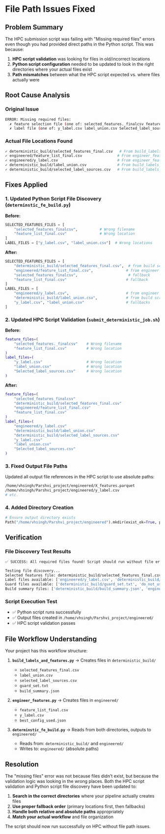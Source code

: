 # File Path Issues Fixed

## Problem Summary
The HPC submission script was failing with "Missing required files" errors even though you had provided direct paths in the Python script. This was because:

1. **HPC script validation** was looking for files in old/incorrect locations
2. **Python script configuration** needed to be updated to look in the right directories where your actual files exist
3. **Path mismatches** between what the HPC script expected vs. where files actually were

## Root Cause Analysis

### Original Issue
```bash
ERROR: Missing required files:
  ✗ feature selection file (one of: selected_features._finalcsv feature_list_final.csv)
  ✗ label file (one of: y_label.csv label_union.csv Selected_label_sources.csv)
```

### Actual File Locations Found
```bash
✓ deterministic_build/selected_features_final.csv   # From build_labels_and_features.py
✓ engineered/feature_list_final.csv                # From engineer_features.py  
✓ engineered/y_label.csv                           # From engineer_features.py
✓ deterministic_build/label_union.csv              # From build_labels_and_features.py
✓ deterministic_build/selected_label_sources.csv   # From build_labels_and_features.py
```

## Fixes Applied

### 1. Updated Python Script File Discovery (`determinstic_fe_build.py`)

**Before:**
```python
SELECTED_FEATURES_FILES = [
    "selected_features_finalcsv",          # Wrong filename
    "feature_list_final.csv"               # Wrong location
]
LABEL_FILES = ["y_label.csv", "label_union.csv"]  # Wrong locations
```

**After:**
```python
SELECTED_FEATURES_FILES = [
    "deterministic_build/selected_features_final.csv",  # from build script
    "engineered/feature_list_final.csv",               # from engineer script  
    "selected_features_finalcsv",                       # fallback
    "feature_list_final.csv"                           # fallback
]
LABEL_FILES = [
    "engineered/y_label.csv",                          # from engineer script
    "deterministic_build/label_union.csv",             # from build script
    "y_label.csv", "label_union.csv"                   # fallbacks
]
```

### 2. Updated HPC Script Validation (`submit_deterministic_job.sh`)

**Before:**
```bash
feature_files=(
    "selected_features._finalcsv"    # Wrong filename
    "feature_list_final.csv"         # Wrong location
)
label_files=(
    "y_label.csv"                    # Wrong location
    "label_union.csv"                # Wrong location  
    "Selected_label_sources.csv"     # Wrong location
)
```

**After:**
```bash
feature_files=(
    "selected_features_finalcsv"
    "deterministic_build/selected_features_final.csv"
    "engineered/feature_list_final.csv"
    "feature_list_final.csv"
)
label_files=(
    "engineered/y_label.csv"
    "deterministic_build/label_union.csv"
    "deterministic_build/selected_label_sources.csv"
    "y_label.csv"
    "label_union.csv"
    "Selected_label_sources.csv"
)
```

### 3. Fixed Output File Paths

Updated all output file references in the HPC script to use absolute paths:
```bash
/home/vhsingh/Parshvi_project/engineered/X_features.parquet
/home/vhsingh/Parshvi_project/engineered/y_label.csv
# etc.
```

### 4. Added Directory Creation
```python
# Ensure output directory exists
Path("/home/vhsingh/Parshvi_project/engineered").mkdir(exist_ok=True, parents=True)
```

## Verification

### File Discovery Test Results
```bash
✅ SUCCESS: All required files found! Script should run without file errors.

Testing file discovery...
Selected features file: deterministic_build/selected_features_final.csv
Label files available: ['engineered/y_label.csv', 'deterministic_build/label_union.csv']
Guard files available: ['deterministic_build/guard_set.txt', 'do_not_use_features.txt']
Build summary files: ['deterministic_build/build_summary.json', 'engineered/best_config_used.json']
```

### Script Execution Test
- ✅ Python script runs successfully
- ✅ Output files created in `/home/vhsingh/Parshvi_project/engineered/`
- ✅ HPC script validation passes

## File Workflow Understanding

Your project has this workflow structure:

1. **`build_labels_and_features.py`** → Creates files in `deterministic_build/`
   - `selected_features_final.csv`
   - `label_union.csv` 
   - `selected_label_sources.csv`
   - `guard_set.txt`
   - `build_summary.json`

2. **`engineer_features.py`** → Creates files in `engineered/`
   - `feature_list_final.csv`
   - `y_label.csv`
   - `best_config_used.json`

3. **`determinstic_fe_build.py`** → Reads from both directories, outputs to `engineered/`
   - Reads from: `deterministic_build/` and `engineered/`
   - Writes to: `engineered/` (absolute paths)

## Resolution
The "missing files" error was not because files didn't exist, but because the validation logic was looking in the wrong places. Both the HPC script validation and Python script file discovery have been updated to:

1. **Search in the correct directories** where your pipeline actually creates files
2. **Use proper fallback order** (primary locations first, then fallbacks)
3. **Handle both relative and absolute paths** appropriately
4. **Match your actual workflow** and file organization

The script should now run successfully on HPC without file path issues.
